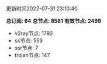 更新时间2022-07-31 23:10:40

**总订阅: 64**
**总节点: 8581**
**有效节点: 2499**
- v2ray节点: 1792
- ss节点: 553
- ssr节点: 7
- trojan节点: 147
